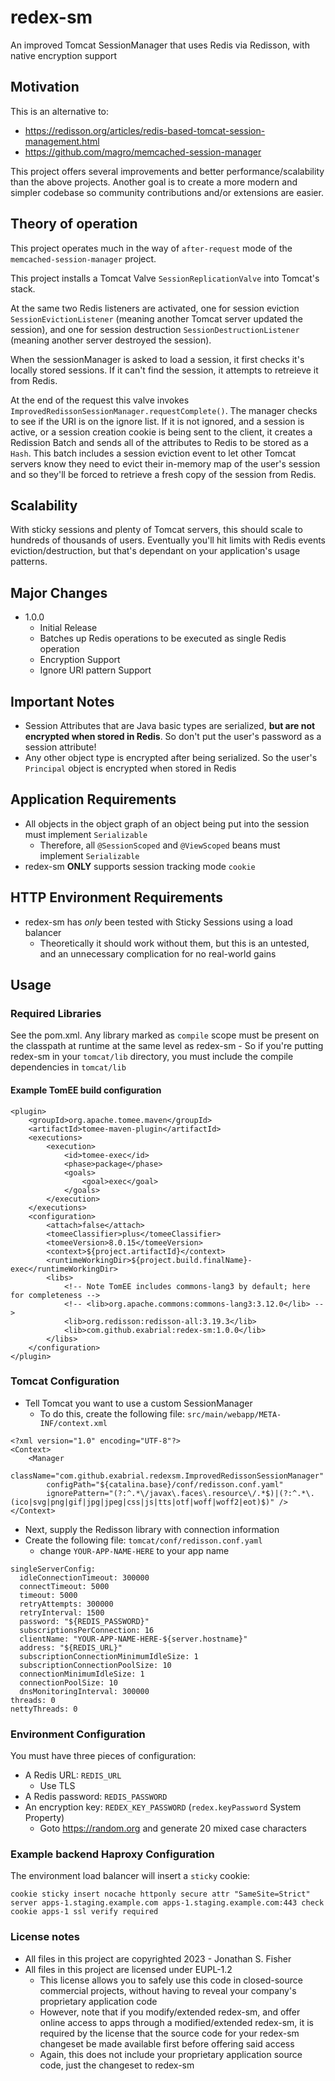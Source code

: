 # redex-sm

An improved Tomcat SessionManager that uses Redis via Redisson, with native encryption support

## Motivation

This is an alternative to:
* https://redisson.org/articles/redis-based-tomcat-session-management.html
* https://github.com/magro/memcached-session-manager

This project offers several improvements and better performance/scalability than the above projects. Another goal is to create a more modern and simpler codebase so community contributions and/or extensions are easier.

## Theory of operation

This project operates much in the way of `after-request` mode of the `memcached-session-manager` project.

This project installs a Tomcat Valve `SessionReplicationValve` into Tomcat's stack.

At the same two Redis listeners are activated, one for session eviction `SessionEvictionListener` (meaning another Tomcat server updated the session), and one for session destruction `SessionDestructionListener` (meaning another server destroyed the session).

When the sessionManager is asked to load a session, it first checks it's locally stored sessions. If it can't find the session, it attempts to retreieve it from Redis.

At the end of the request this valve invokes `ImprovedRedissonSessionManager.requestComplete()`. The manager checks to see if the URI is on the ignore list. If it is not ignored, and a session is active, or a session creation cookie is being sent to the client, it creates a Redission Batch and sends all of the attributes to Redis to be stored as a `Hash`. This batch includes a session eviction event to let other Tomcat servers know they need to evict their in-memory map of the user's session and so they'll be forced to retrieve a fresh copy of the session from Redis.

## Scalability

With sticky sessions and plenty of Tomcat servers, this should scale to hundreds of thousands of users. Eventually you'll hit limits with Redis events eviction/destruction, but that's dependant on your application's usage patterns.

## Major Changes

-  1.0.0
    - Initial Release
    - Batches up Redis operations to be executed as single Redis operation
    - Encryption Support
    - Ignore URI pattern Support

## Important Notes

- Session Attributes that are Java basic types are serialized, **but are not encrypted when stored in Redis**. So don't put the user's password as a session attribute!
- Any other object type is encrypted after being serialized. So the user's `Principal` object is encrypted when stored in Redis

## Application Requirements

- All objects in the object graph of an object being put into the session must implement `Serializable`
    - Therefore, all `@SessionScoped` and `@ViewScoped` beans must implement `Serializable`
- redex-sm **ONLY** supports session tracking mode `cookie`

## HTTP Environment Requirements

- redex-sm has _only_ been tested with Sticky Sessions using a load balancer
    - Theoretically it should work without them, but this is an untested, and an unnecessary complication for no real-world gains

## Usage

### Required Libraries

See the pom.xml. Any library marked as `compile` scope must be present on the classpath at runtime at the same level as redex-sm
    - So if you're putting redex-sm in your `tomcat/lib` directory, you must include the compile dependencies in `tomcat/lib`
    
#### Example TomEE build configuration

```
<plugin>
	<groupId>org.apache.tomee.maven</groupId>
	<artifactId>tomee-maven-plugin</artifactId>
	<executions>
		<execution>
			<id>tomee-exec</id>
			<phase>package</phase>
			<goals>
				<goal>exec</goal>
			</goals>
		</execution>
	</executions>
	<configuration>
		<attach>false</attach>
		<tomeeClassifier>plus</tomeeClassifier>
		<tomeeVersion>8.0.15</tomeeVersion>
		<context>${project.artifactId}</context>
		<runtimeWorkingDir>${project.build.finalName}-exec</runtimeWorkingDir>
		<libs>
			<!-- Note TomEE includes commons-lang3 by default; here for completeness -->
			<!-- <lib>org.apache.commons:commons-lang3:3.12.0</lib> -->
			<lib>org.redisson:redisson-all:3.19.3</lib>
			<lib>com.github.exabrial:redex-sm:1.0.0</lib>
		</libs>
	</configuration>
</plugin>
```

### Tomcat Configuration

- Tell Tomcat you want to use a custom SessionManager
    - To do this, create the following file: `src/main/webapp/META-INF/context.xml`

```
<?xml version="1.0" encoding="UTF-8"?>
<Context>
	<Manager
		className="com.github.exabrial.redexsm.ImprovedRedissonSessionManager"
		configPath="${catalina.base}/conf/redisson.conf.yaml"
		ignorePattern="(?:^.*\/javax\.faces\.resource\/.*$)|(?:^.*\.(ico|svg|png|gif|jpg|jpeg|css|js|tts|otf|woff|woff2|eot)$)" />
</Context>
```

- Next, supply the Redisson library with connection information
- Create the following file: `tomcat/conf/redisson.conf.yaml`
    - change `YOUR-APP-NAME-HERE` to your app name

```
singleServerConfig:
  idleConnectionTimeout: 300000
  connectTimeout: 5000
  timeout: 5000
  retryAttempts: 300000
  retryInterval: 1500
  password: "${REDIS_PASSWORD}"
  subscriptionsPerConnection: 16
  clientName: "YOUR-APP-NAME-HERE-${server.hostname}"
  address: "${REDIS_URL}"
  subscriptionConnectionMinimumIdleSize: 1
  subscriptionConnectionPoolSize: 10
  connectionMinimumIdleSize: 1
  connectionPoolSize: 10
  dnsMonitoringInterval: 300000
threads: 0
nettyThreads: 0
```

### Environment Configuration

You must have three pieces of configuration:

   - A Redis URL: `REDIS_URL` 
       - Use TLS
   - A Redis password: `REDIS_PASSWORD`
   - An encryption key: `REDEX_KEY_PASSWORD` (`redex.keyPassword` System Property)
       - Goto https://random.org and generate 20 mixed case characters

### Example backend Haproxy Configuration

The environment load balancer will insert a `sticky` cookie:

```
cookie sticky insert nocache httponly secure attr "SameSite=Strict"
server apps-1.staging.example.com apps-1.staging.example.com:443 check cookie apps-1 ssl verify required
```

### License notes

- All files in this project are copyrighted 2023 - Jonathan S. Fisher
- All files in this project are licensed under EUPL-1.2
    - This license allows you to safely use this code in closed-source commercial projects, without having to reveal your company's proprietary application code
    - However, note that if you modify/extended redex-sm, and offer online access to apps through a modified/extended redex-sm, it is required by the license that the source code for your redex-sm changeset be made available first before offering said access
    - Again, this does not include your proprietary application source code, just the changeset to redex-sm
